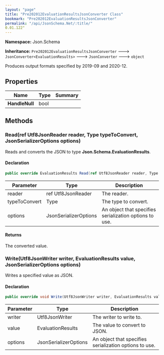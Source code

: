 ```yaml
---
layout: "page"
title: "Pre202012EvaluationResultsJsonConverter Class"
bookmark: "Pre202012EvaluationResultsJsonConverter"
permalink: "/api/JsonSchema.Net/:title/"
0.01.122"
---
```

**Namespace:** Json.Schema

**Inheritance:**
`Pre202012EvaluationResultsJsonConverter`
 🡒 
`JsonConverter<EvaluationResults>`
 🡒 
`JsonConverter`
 🡒 
`object`

Produces output formats specified by 2019-09 and 2020-12.

## Properties

| Name | Type | Summary |
|---|---|---|
| **HandleNull** | bool |  |

## Methods

### Read(ref Utf8JsonReader reader, Type typeToConvert, JsonSerializerOptions options)

Reads and converts the JSON to type **Json.Schema.EvaluationResults**.

#### Declaration

```c#
public override EvaluationResults Read(ref Utf8JsonReader reader, Type typeToConvert, JsonSerializerOptions options)
```

| Parameter | Type | Description |
|---|---|---|
| reader | ref Utf8JsonReader | The reader. |
| typeToConvert | Type | The type to convert. |
| options | JsonSerializerOptions | An object that specifies serialization options to use. |


#### Returns

The converted value.

### Write(Utf8JsonWriter writer, EvaluationResults value, JsonSerializerOptions options)

Writes a specified value as JSON.

#### Declaration

```c#
public override void Write(Utf8JsonWriter writer, EvaluationResults value, JsonSerializerOptions options)
```

| Parameter | Type | Description |
|---|---|---|
| writer | Utf8JsonWriter | The writer to write to. |
| value | EvaluationResults | The value to convert to JSON. |
| options | JsonSerializerOptions | An object that specifies serialization options to use. |


